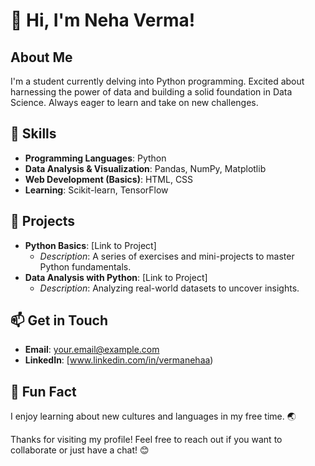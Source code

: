 # 👋 Hi, I'm Neha Verma!

## About Me
I'm a student currently delving into Python programming. Excited about harnessing the power of data and building a solid foundation in Data Science. Always eager to learn and take on new challenges.

## 🔧 Skills
- **Programming Languages**: Python
- **Data Analysis & Visualization**: Pandas, NumPy, Matplotlib
- **Web Development (Basics)**: HTML, CSS
- **Learning**: Scikit-learn, TensorFlow

## 🚀 Projects
- **Python Basics**: [Link to Project]
  - *Description*: A series of exercises and mini-projects to master Python fundamentals.
- **Data Analysis with Python**: [Link to Project]
  - *Description*: Analyzing real-world datasets to uncover insights.

## 📫 Get in Touch
- **Email**: your.email@example.com
- **LinkedIn**: [www.linkedin.com/in/vermanehaa)

## 🌱 Fun Fact
I enjoy learning about new cultures and languages in my free time. 🌏

Thanks for visiting my profile! Feel free to reach out if you want to collaborate or just have a chat! 😊
